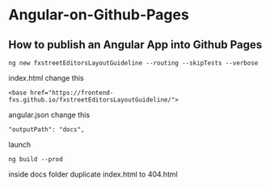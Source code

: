 # Angular-on-Github-Pages
## How to publish an Angular App into Github Pages

    ng new fxstreetEditorsLayoutGuideline --routing --skipTests --verbose

index.html change this

    <base href="https://frontend-fxs.github.io/fxstreetEditorsLayoutGuideline/">
    
angular.json change this

    "outputPath": "docs",
   
launch

    ng build --prod

inside docs folder duplicate  index.html  to 404.html
